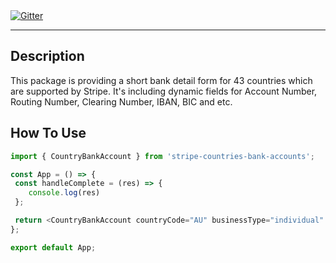  <a href="https://badge.fury.io/js/stripe-countries-bank-accounts">
    <img src="https://badge.fury.io/js/stripe-countries-bank-accounts
.svg"
         alt="Gitter">
  </a>

<hr/>
<h2>Description</h2>

<p>
This package is providing a short bank detail form for 43 countries which are supported by Stripe. It's including dynamic fields for Account Number, Routing Number, Clearing Number, IBAN, BIC and etc.
</p>

<h2>How To Use</h2>

```js
import { CountryBankAccount } from 'stripe-countries-bank-accounts';

const App = () => {
 const handleComplete = (res) => {
    console.log(res)
 };

 return <CountryBankAccount countryCode="AU" businessType="individual" onComplete={handleComplete} />
};

export default App;
```
